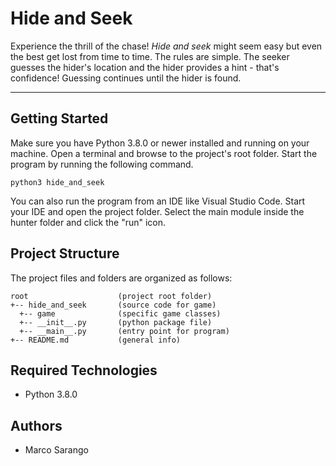 # Hide and Seek
Experience the thrill of the chase! <i>Hide and seek</i> might seem easy but even the 
best get lost from time to time. The rules are simple. The seeker guesses the 
hider's location and the hider provides a hint - that's confidence! Guessing 
continues until the hider is found.

---
## Getting Started
Make sure you have Python 3.8.0 or newer installed and running on your machine. 
Open a terminal and browse to the project's root folder. Start the program by 
running the following command.
```
python3 hide_and_seek 
```
You can also run the program from an IDE like Visual Studio Code. Start your IDE 
and open the project folder. Select the main module inside the hunter folder and 
click the "run" icon.

## Project Structure
The project files and folders are organized as follows:
```
root                    (project root folder)
+-- hide_and_seek       (source code for game)
  +-- game              (specific game classes)
  +-- __init__.py       (python package file)
  +-- __main__.py       (entry point for program)
+-- README.md           (general info)
```

## Required Technologies
* Python 3.8.0

## Authors
* Marco Sarango 